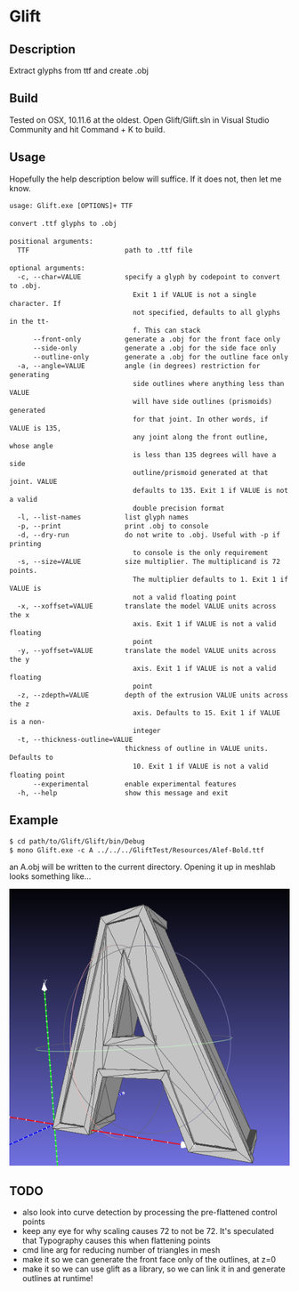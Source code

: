 # Glift

## Description

Extract glyphs from ttf and create .obj

## Build

Tested on OSX, 10.11.6 at the oldest. Open Glift/Glift.sln in Visual Studio Community and hit Command + K to build.

## Usage

Hopefully the help description below will suffice. If it does not, then let me know.

```
usage: Glift.exe [OPTIONS]+ TTF

convert .ttf glyphs to .obj

positional arguments:
  TTF                        path to .ttf file

optional arguments:
  -c, --char=VALUE           specify a glyph by codepoint to convert to .obj. 
                               Exit 1 if VALUE is not a single character. If 
                               not specified, defaults to all glyphs in the tt-
                               f. This can stack
      --front-only           generate a .obj for the front face only
      --side-only            generate a .obj for the side face only
      --outline-only         generate a .obj for the outline face only
  -a, --angle=VALUE          angle (in degrees) restriction for generating 
                               side outlines where anything less than VALUE 
                               will have side outlines (prismoids) generated 
                               for that joint. In other words, if VALUE is 135, 
                               any joint along the front outline, whose angle 
                               is less than 135 degrees will have a side 
                               outline/prismoid generated at that joint. VALUE 
                               defaults to 135. Exit 1 if VALUE is not a valid 
                               double precision format
  -l, --list-names           list glyph names
  -p, --print                print .obj to console
  -d, --dry-run              do not write to .obj. Useful with -p if printing 
                               to console is the only requirement
  -s, --size=VALUE           size multiplier. The multiplicand is 72 points. 
                               The multiplier defaults to 1. Exit 1 if VALUE is 
                               not a valid floating point
  -x, --xoffset=VALUE        translate the model VALUE units across the x 
                               axis. Exit 1 if VALUE is not a valid floating 
                               point
  -y, --yoffset=VALUE        translate the model VALUE units across the y 
                               axis. Exit 1 if VALUE is not a valid floating 
                               point
  -z, --zdepth=VALUE         depth of the extrusion VALUE units across the z 
                               axis. Defaults to 15. Exit 1 if VALUE is a non-
                               integer
  -t, --thickness-outline=VALUE
                             thickness of outline in VALUE units. Defaults to 
                               10. Exit 1 if VALUE is not a valid floating point
      --experimental         enable experimental features
  -h, --help                 show this message and exit
```

## Example

```
$ cd path/to/Glift/Glift/bin/Debug
$ mono Glift.exe -c A ../../../GliftTest/Resources/Alef-Bold.ttf
```

an A.obj will be written to the current directory. Opening it up in meshlab looks something like...

![A.obj](Glift/images/AMeshLab.png "A.obj")

## TODO

- also look into curve detection by processing the pre-flattened control points
- keep any eye for why scaling causes 72 to not be 72. It's speculated that Typography causes this when flattening points
- cmd line arg for reducing number of triangles in mesh
- make it so we can generate the front face only of the outlines, at z=0
- make it so we can use glift as a library, so we can link it in and generate outlines at runtime!
